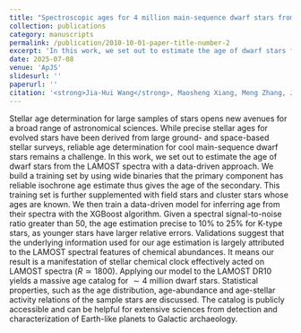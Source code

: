 ```yaml
---
title: "Spectroscopic ages for 4 million main-sequence dwarf stars from LAMOST DR10 estimated with data-driven approach"
collection: publications
category: manuscripts
permalink: /publication/2010-10-01-paper-title-number-2
excerpt: 'In this work, we set out to estimate the age of dwarf stars from the LAMOST spectra with a data-driven approach.'
date: 2025-07-08
venue: 'ApJS'
slidesurl: ''
paperurl: ''
citation: '<strong>Jia-Hui Wang</strong>, Maosheng Xiang, Meng Zhang, Ji-Wei Xie, Jian Ge and Ji-Feng Liu'
---
```

Stellar age determination for large samples of stars opens new avenues for a broad range of astronomical sciences. While precise stellar ages for evolved stars have been derived from large ground- and space-based stellar surveys, reliable age determination for cool main-sequence dwarf stars remains a challenge. In this work, we set out to estimate the age of dwarf stars from the LAMOST spectra with a data-driven approach. We build a training set by using wide binaries that the primary component has reliable isochrone age estimate thus gives the age of the secondary. This training set is further supplemented with field stars and cluster stars whose ages are known. We then train a data-driven model for inferring age from their spectra with the XGBoost algorithm. Given a spectral signal-to-noise ratio greater than 50, the age estimation precise to 10\% to 25\% for K-type stars, as younger stars have larger relative errors. Validations suggest that the underlying information used for our age estimation is largely attributed to the LAMOST spectral features of chemical abundances. It means our result is a manifestation of stellar chemical clock effectively acted on LAMOST spectra ($R\simeq1800$). Applying our model to the LAMOST DR10 yields a massive age catalog for $\sim4$ million dwarf stars. Statistical properties, such as the age distribution, age-abundance and age-stellar activity relations of the sample stars are discussed. The catalog is publicly accessible and can be helpful for extensive sciences from detection and characterization of Earth-like planets to Galactic archaeology.
